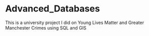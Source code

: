 # Advanced_Databases
This is a university project I did on Young Lives Matter and Greater Manchester Crimes using SQL and GIS
